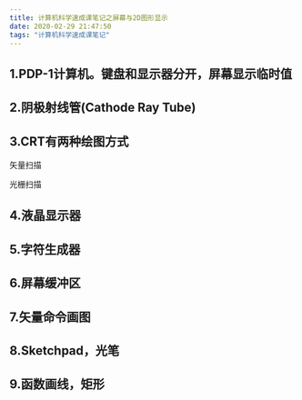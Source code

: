 ```yaml
---
title: 计算机科学速成课笔记之屏幕与2D图形显示
date: 2020-02-29 21:47:50
tags: "计算机科学速成课笔记"
---
```


## 1.PDP-1计算机。键盘和显示器分开，屏幕显示临时值
<!--more-->

## 2.阴极射线管(Cathode Ray Tube)

## 3.CRT有两种绘图方式
矢量扫描

光栅扫描

## 4.液晶显示器

## 5.字符生成器

## 6.屏幕缓冲区

## 7.矢量命令画图

## 8.Sketchpad，光笔

## 9.函数画线，矩形